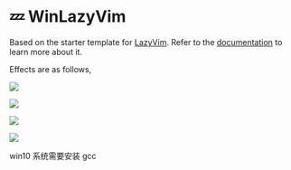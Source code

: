 # 💤 WinLazyVim

Based on the starter template for [LazyVim](https://github.com/LazyVim/LazyVim).
Refer to the [documentation](https://lazyvim.github.io/installation) to learn more about it.

Effects are as follows,

![](https://i.imgur.com/fS2lFic.png)

![](https://i.imgur.com/NFiBfv5.png)

![](https://i.imgur.com/3hx9KJD.png)

![](https://i.imgur.com/ebT9DaG.png)

win10 系统需要安装 gcc
